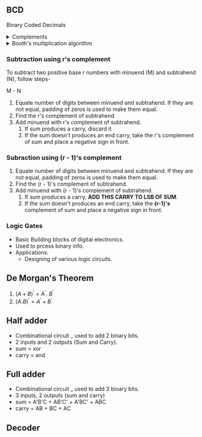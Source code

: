 ## BCD
Binary Coded Decimals

<details>
<summary>Complements</summary>

## Complements
- Used in digital computers _ simplifying subtraction operation and for logical manipulation.

__2 Types__ - 

### r's complement
- If N is a no. to base r with integer part of n digit, the r's complement of N is defined as :  
$r^{n} - N$  
, where r = base of no.  
n= no. of integer digits  
N = given (+)ve no.

<b>WRITE SOME EXAMPLES HERE</b>

### (r - 1)'s complement
- If N is a no. to base r with integer part of n digit and m fraction digits, the (r-1)'s complement of N is defined as :  
$(r^{n} - 1) - N$   OR   $(r^{n} - r^{-m}) - N$  
, where r = base of no.  
n= no. of integer digits  
N = given (+)ve no.  
m = fraction digits

<b>WRITE SOME EXAMPLES HERE</b>

- Basically whatevers closest to $r^{n}$.


### Some stuff here
- There are two complement forms used in digital systems to represent signed numbers. These are 1's complement and 2's complement. 
- These two forms are used to represent negative numbers. 
- Most computer performs subtraction by 2's complement method. 
- The advantage of performing subtraction by complement method is reduction in hardware instead of having separate digital circuits for addition and subtraction. 
- Only adding circuits are needed, i.e., subtraction is also performed by adders only.

### 1's complement
- To calculate 1's complement of binary no., simply change all 1's to 0 and all 0's to 1.

### 2's complement
- Can be obtained by adding 1 to the 1's compelement of number.

</details>

<details>

<summary>Booth's multiplication algorithm</summary>

### Booth's multiplication algorithm

- Booth's multiplication algorithm provides steps to perform multiplication using binary number. 
- Using this algorithm there will be no need to convert sign of final result if sign of multiplier and multiplicant is different.



</details>

### Subtraction using r's complement

To subtract two positive base r numbers with minuend (M) and subtrahend (N), follow steps-  

M - N

1. Equate number of digits between minuend and subtrahend. If they are not equal, padding of zeros is used to make them equal. 
2. Find the r's complement of subtrahend
3. Add minuend with r's complement of subtrahend.
    1. If sum produces a carry, discard it
    2. If the sum doesn't produces an end carry, take the r's complement of sum and place a negative sign in front.

### Subraction using (r - 1)'s complement

1. Equate number of digits between minuend and subtrahend. If they are not equal, padding of zeros is used to make them equal. 
2. Find the (r - 1)'s complement of subtrahend.
3. Add minuend with (r - 1)'s complement of subtrahend.
    1. If sum produces a carry, **ADD THIS CARRY TO LSB OF SUM**.
    2. If the sum doesn't produces an end carry, take the **(r-1)'s** complement of sum and place a negative sign in front.


### Logic Gates
- Basic Building blocks of digital electronics.
- Used to prcess binary info.
- Applications:
  - Designing of various logic circuits.

## De Morgan's Theorem
1. $(A+B)^{'} = A^{'}.\ B^{'}$
2. $(A.B)^{'} = A^{'}+B^{'}$



## Half adder
- Combinational circuit _ used to add 2 binary bits.
- 2 inputs and 2 outputs (Sum and Carry).
- sum = xor
- carry = and

## Full adder
- Combinational circuit _ used to add 3 binary bits.
- 3 inputs, 2 outputs (sum and carry)
- sum = A'B'C + AB'C' + A'BC' + ABC
- carry = AB + BC + AC

## Decoder